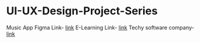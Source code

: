 # UI-UX-Design-Project-Series

Music App Figma Link- [link](https://www.figma.com/design/ZHyxsBWcCthNaTWOSLTo4o/music-app?node-id=0-1&t=aJGzOwmJohYYfygt-1)
E-Learning Link- [link](https://www.figma.com/design/wWmJib7ex3Et4y1KQPzc6p/e-learning-website?t=aJGzOwmJohYYfygt-1)
Techy software company- [link](https://www.figma.com/design/SINGqjEh7pHUTiwoByJVQa/Untitled?node-id=0-1&t=2SBbO59Nrqbc2AiJ-1)
